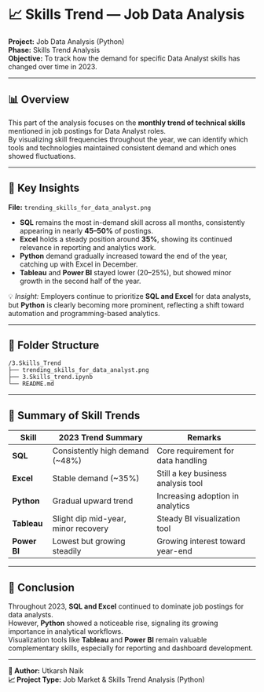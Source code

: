 # 📈 Skills Trend — Job Data Analysis

**Project:** Job Data Analysis (Python)  
**Phase:** Skills Trend Analysis  
**Objective:** To track how the demand for specific Data Analyst skills has changed over time in 2023.

---

## 📊 Overview
This part of the analysis focuses on the **monthly trend of technical skills** mentioned in job postings for Data Analyst roles.  
By visualizing skill frequencies throughout the year, we can identify which tools and technologies maintained consistent demand and which ones showed fluctuations.

---

## 🧠 Key Insights

**File:** `trending_skills_for_data_analyst.png`

- **SQL** remains the most in-demand skill across all months, consistently appearing in nearly **45–50%** of postings.  
- **Excel** holds a steady position around **35%**, showing its continued relevance in reporting and analytics work.  
- **Python** demand gradually increased toward the end of the year, catching up with Excel in December.  
- **Tableau** and **Power BI** stayed lower (20–25%), but showed minor growth in the second half of the year.  

💡 *Insight:* Employers continue to prioritize **SQL and Excel** for data analysts, but **Python** is clearly becoming more prominent, reflecting a shift toward automation and programming-based analytics.

---

## 📂 Folder Structure
```
/3.Skills_Trend
├── trending_skills_for_data_analyst.png
├── 3.Skills_trend.ipynb
└── README.md
```

---

## 🧾 Summary of Skill Trends

| Skill | 2023 Trend Summary | Remarks |
|-------|--------------------|----------|
| **SQL** | Consistently high demand (~48%) | Core requirement for data handling |
| **Excel** | Stable demand (~35%) | Still a key business analysis tool |
| **Python** | Gradual upward trend | Increasing adoption in analytics |
| **Tableau** | Slight dip mid-year, minor recovery | Steady BI visualization tool |
| **Power BI** | Lowest but growing steadily | Growing interest toward year-end |

---

## 🏁 Conclusion
Throughout 2023, **SQL and Excel** continued to dominate job postings for data analysts.  
However, **Python** showed a noticeable rise, signaling its growing importance in analytical workflows.  
Visualization tools like **Tableau** and **Power BI** remain valuable complementary skills, especially for reporting and dashboard development.

---

**📌 Author:** Utkarsh Naik  
**📈 Project Type:** Job Market & Skills Trend Analysis (Python)